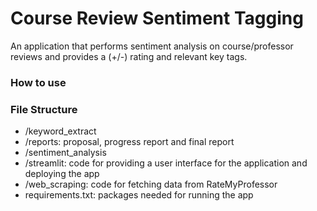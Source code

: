 # Course Review Sentiment Tagging

An application that performs sentiment analysis on course/professor reviews and provides a (+/-) rating and relevant key tags.

### How to use



### File Structure

- /keyword_extract
- /reports: proposal, progress report and final report
- /sentiment_analysis
- /streamlit: code for providing a user interface for the application and deploying the app
- /web_scraping: code for fetching data from RateMyProfessor
- requirements.txt: packages needed for running the app

